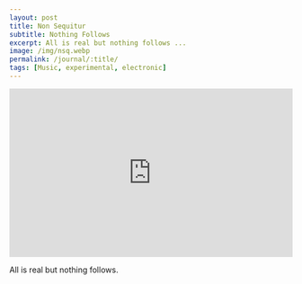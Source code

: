 ```yaml
---
layout: post
title: Non Sequitur
subtitle: Nothing Follows
excerpt: All is real but nothing follows ...
image: /img/nsq.webp
permalink: /journal/:title/
tags: [Music, experimental, electronic]
---
```


<div class="padded">
<iframe width="100%" height="300" scrolling="no" frameborder="no" allow="autoplay" src="https://w.soundcloud.com/player/?url=https%3A//api.soundcloud.com/tracks/252321809&color=%2354795b&auto_play=false&hide_related=false&show_comments=true&show_user=true&show_reposts=false&show_teaser=true&visual=true"></iframe>
</div>

All is real but nothing follows.
